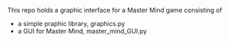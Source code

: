This repo holds a graphic interface for a Master Mind game consisting of
* a simple praphic library, graphics.py
* a GUI for Master Mind, master_mind_GUI.py 